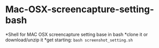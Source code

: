 # Mac-OSX-screencapture-setting-bash
*Shell for MAC OSX screencapture setting base in bash
*clone it or download/unzip it
  *get starting: ```bash screenshot_setting.sh```
